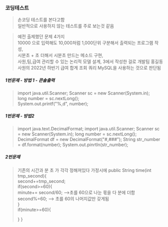 ### 코딩테스트
> 손코딩 테스트를 본다고함  
> 일반적으로 사용하지 않는 테스트를 주로 보는것 같음

>예전 출제했던 문제 4가지  
	10000 으로 입력해도 10,000처럼 1,000단위 구분해서 출력되는 프로그램 작성,   
	시분초 + 초 더해서 시분초 만드는 메소드 구현,   
	사원,팀,급여 관리할 수 있는 논리적 모델 설계, 3에서 작성한 걸로 개발팀 홍길동 사원의 2022년 하반기 급여 합계 조회 쿼리
> MySQL을 사용하는 것으로 판단됨  

##### 1번문제 - 방법 1 - 콘솔출력
> import java.util.Scanner;
> Scanner sc = new Scanner(System.in);  
> long number = sc.nextLong();  
> System.out.printf("%,d", number);

##### 1번문제 - 방법2
> import java.text.DecimalFormat;
> import java.util.Scanner;
> Scanner sc = new Scanner(System.in);
> long number = sc.nextLong();
> DecimalFormat df = new DecimalFormat("#,###");
> String str_number = df.format(number);
> System.out.pinrtln(str_number);

##### 2번문제
> 기존의 시간과 분 초 가 각각 정해져있다 가정시에
>public String time(int tmp_second){  
>	second+=tmp_second;  
>	if(second>=60){  
>		minute+= second/60; -->초를 60으로 나눈 몫을 다 분에 더함  
>		second%=60; --> 초를 60의 나머지값만 갖게됨  
>	}  
>	if(minute>=60){  
>		
>	}
>}  
